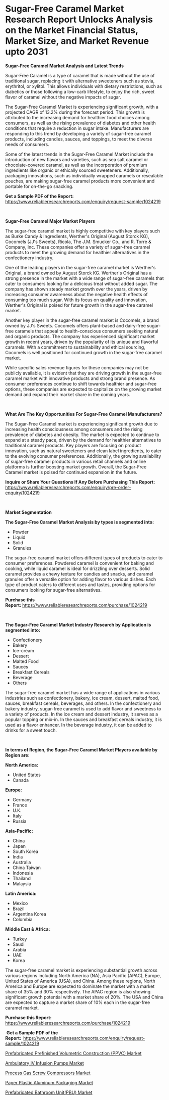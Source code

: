 <p><h1>Sugar-Free Caramel Market Research Report Unlocks Analysis on the Market Financial Status, Market Size, and Market Revenue upto 2031</h1></p><p><strong>Sugar-Free Caramel Market Analysis and Latest Trends</strong></p>
<p><p>Sugar-Free Caramel is a type of caramel that is made without the use of traditional sugar, replacing it with alternative sweeteners such as stevia, erythritol, or xylitol. This allows individuals with dietary restrictions, such as diabetics or those following a low-carb lifestyle, to enjoy the rich, sweet flavor of caramel without the negative impacts of sugar.</p><p>The Sugar-Free Caramel Market is experiencing significant growth, with a projected CAGR of 13.2% during the forecast period. This growth is attributed to the increasing demand for healthier food choices among consumers, as well as the rising prevalence of diabetes and other health conditions that require a reduction in sugar intake. Manufacturers are responding to this trend by developing a variety of sugar-free caramel products, including candies, sauces, and toppings, to meet the diverse needs of consumers.</p><p>Some of the latest trends in the Sugar-Free Caramel Market include the introduction of new flavors and varieties, such as sea salt caramel or chocolate-covered caramel, as well as the incorporation of premium ingredients like organic or ethically sourced sweeteners. Additionally, packaging innovations, such as individually wrapped caramels or resealable pouches, are making sugar-free caramel products more convenient and portable for on-the-go snacking.</p></p>
<p><strong>Get a Sample PDF of the Report:&nbsp;</strong> <a href="https://www.reliableresearchreports.com/enquiry/request-sample/1024219">https://www.reliableresearchreports.com/enquiry/request-sample/1024219</a></p>
<p>&nbsp;</p>
<p><strong>Sugar-Free Caramel Major Market Players</strong></p>
<p><p>The sugar-free caramel market is highly competitive with key players such as Burke Candy & Ingredients, Werther's Original (August Storck KG), Cocomels (JJ's Sweets), Ricola, The J.M. Smucker Co., and R. Torre & Company, Inc. These companies offer a variety of sugar-free caramel products to meet the growing demand for healthier alternatives in the confectionery industry.</p><p>One of the leading players in the sugar-free caramel market is Werther's Original, a brand owned by August Storck KG. Werther's Original has a strong presence in the market with a wide range of sugar-free caramels that cater to consumers looking for a delicious treat without added sugar. The company has shown steady market growth over the years, driven by increasing consumer awareness about the negative health effects of consuming too much sugar. With its focus on quality and innovation, Werther's Original is poised for future growth in the sugar-free caramel market.</p><p>Another key player in the sugar-free caramel market is Cocomels, a brand owned by JJ's Sweets. Cocomels offers plant-based and dairy-free sugar-free caramels that appeal to health-conscious consumers seeking natural and organic products. The company has experienced significant market growth in recent years, driven by the popularity of its unique and flavorful caramels. With a commitment to sustainability and ethical sourcing, Cocomels is well positioned for continued growth in the sugar-free caramel market.</p><p>While specific sales revenue figures for these companies may not be publicly available, it is evident that they are driving growth in the sugar-free caramel market with innovative products and strong brand presence. As consumer preferences continue to shift towards healthier and sugar-free options, these companies are expected to capitalize on the growing market demand and expand their market share in the coming years.</p></p>
<p>&nbsp;</p>
<p><strong>What Are The Key Opportunities For Sugar-Free Caramel Manufacturers?</strong></p>
<p><p>The Sugar-Free Caramel market is experiencing significant growth due to increasing health consciousness among consumers and the rising prevalence of diabetes and obesity. The market is expected to continue to expand at a steady pace, driven by the demand for healthier alternatives to traditional caramel products. Key players are focusing on product innovation, such as natural sweeteners and clean label ingredients, to cater to the evolving consumer preferences. Additionally, the growing availability of sugar-free caramel products in various retail channels and online platforms is further boosting market growth. Overall, the Sugar-Free Caramel market is poised for continued expansion in the future.</p></p>
<p><strong>Inquire or Share Your Questions If Any Before Purchasing This Report:</strong> <a href="https://www.reliableresearchreports.com/enquiry/pre-order-enquiry/1024219">https://www.reliableresearchreports.com/enquiry/pre-order-enquiry/1024219</a></p>
<p>&nbsp;</p>
<p><strong>Market Segmentation</strong></p>
<p><strong>The Sugar-Free Caramel Market Analysis by types is segmented into:</strong></p>
<p><ul><li>Powder</li><li>Liquid</li><li>Solid</li><li>Granules</li></ul></p>
<p><p>The sugar-free caramel market offers different types of products to cater to consumer preferences. Powdered caramel is convenient for baking and cooking, while liquid caramel is ideal for drizzling over desserts. Solid caramel provides a chewy texture for candies and snacks, and caramel granules offer a versatile option for adding flavor to various dishes. Each type of product caters to different uses and tastes, providing options for consumers looking for sugar-free alternatives.</p></p>
<p><strong>Purchase this Report:&nbsp;</strong><a href="https://www.reliableresearchreports.com/purchase/1024219">https://www.reliableresearchreports.com/purchase/1024219</a></p>
<p>&nbsp;</p>
<p><strong>The Sugar-Free Caramel Market Industry Research by Application is segmented into:</strong></p>
<p><ul><li>Confectionery</li><li>Bakery</li><li>Ice-cream</li><li>Dessert</li><li>Malted Food</li><li>Sauces</li><li>Breakfast Cereals</li><li>Beverage</li><li>Others</li></ul></p>
<p><p>The sugar-free caramel market has a wide range of applications in various industries such as confectionery, bakery, ice cream, dessert, malted food, sauces, breakfast cereals, beverages, and others. In the confectionery and bakery industry, sugar-free caramel is used to add flavor and sweetness to a variety of products. In the ice cream and dessert industry, it serves as a popular topping or mix-in. In the sauces and breakfast cereals industry, it is used as a flavor enhancer. In the beverage industry, it can be added to drinks for a sweet touch.</p></p>
<p>&nbsp;</p>
<p><strong>In terms of Region, the Sugar-Free Caramel Market Players available by Region are:</strong></p>
<p>
    <p> <strong> North America: </strong>
        <ul>
            <li>United States</li>
            <li>Canada</li>
        </ul>
        </p> 
    <p> <strong> Europe: </strong>
        <ul>
            <li>Germany</li>
            <li>France</li>
            <li>U.K.</li>
            <li>Italy</li>
            <li>Russia</li>
        </ul>
        </p> 
    <p> <strong> Asia-Pacific: </strong>
        <ul>
            <li>China</li>
            <li>Japan</li>
            <li>South Korea</li>
            <li>India</li>
            <li>Australia</li>
            <li>China Taiwan</li>
            <li>Indonesia</li>
            <li>Thailand</li>
            <li>Malaysia</li>
        </ul>
        </p> 
    <p> <strong> Latin America: </strong>
        <ul>
            <li>Mexico</li>
            <li>Brazil</li>
            <li>Argentina Korea</li>
            <li>Colombia</li>
        </ul>
        </p> 
    <p> <strong> Middle East & Africa: </strong>
        <ul>
            <li>Turkey</li>
            <li>Saudi</li>
            <li>Arabia</li>
            <li>UAE</li>
            <li>Korea</li>
        </ul>
    </p>
    </p>
<p><p>The sugar-free caramel market is experiencing substantial growth across various regions including North America (NA), Asia Pacific (APAC), Europe, United States of America (USA), and China. Among these regions, North America and Europe are expected to dominate the market with a market share of 35% and 30% respectively. The APAC region is also showing significant growth potential with a market share of 20%. The USA and China are expected to capture a market share of 10% each in the sugar-free caramel market.</p></p>
<p><strong>Purchase this Report: </strong><a href="https://www.reliableresearchreports.com/purchase/1024219">https://www.reliableresearchreports.com/purchase/1024219</a></p>
<p>&nbsp;<strong>Get a Sample PDF of the Report:&nbsp;&nbsp;</strong><a href="https://www.reliableresearchreports.com/enquiry/request-sample/1024219">https://www.reliableresearchreports.com/enquiry/request-sample/1024219</a></p>
<p><strong></strong></p>
<p><p><a href="https://medium.com/@beauhagenes2023/prefabricated-prefinished-volumetric-construction-ppvc-market-report-reveals-the-latest-trends-f5b082f3a48a">Prefabricated Prefinished Volumetric Construction (PPVC) Market</a></p><p><a href="https://github.com/joannesouthgate/Market-Research-Report-List-1/blob/main/ambulatory-iv-infusion-pumps-market.md">Ambulatory IV Infusion Pumps Market</a></p><p><a href="https://issuu.com/reportprime-2/docs/process-gas-screw-compressors-market-size-2030.ppt">Process Gas Screw Compressors Market</a></p><p><a href="https://github.com/sofayahoo2023/Market-Research-Report-List-3/blob/main/paper-plastic-aluminum-packaging-market.md">Paper Plastic Aluminum Packaging Market</a></p><p><a href="https://medium.com/@beauhagenes2023/prefabricated-bathroom-unit-pbu-market-insight-market-trends-growth-forecasted-from-2024-to-8786eff2d683">Prefabricated Bathroom Unit(PBU) Market</a></p></p>